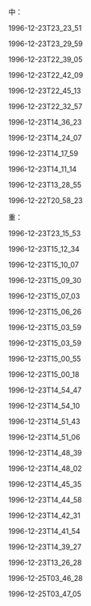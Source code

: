 

中：

1996-12-23T23_23_51

1996-12-23T23_29_59

1996-12-23T22_39_05

1996-12-23T22_42_09

1996-12-23T22_45_13

1996-12-23T22_32_57

1996-12-23T14_36_23

1996-12-23T14_24_07

1996-12-23T14_17_59

1996-12-23T14_11_14

1996-12-23T13_28_55

1996-12-22T20_58_23

重：

1996-12-23T23_15_53

1996-12-23T15_12_34

1996-12-23T15_10_07

1996-12-23T15_09_30

1996-12-23T15_07_03

1996-12-23T15_06_26

1996-12-23T15_03_59

1996-12-23T15_03_59

1996-12-23T15_00_55

1996-12-23T15_00_18

1996-12-23T14_54_47

1996-12-23T14_54_10

1996-12-23T14_51_43

1996-12-23T14_51_06

1996-12-23T14_48_39

1996-12-23T14_48_02

1996-12-23T14_45_35

1996-12-23T14_44_58

1996-12-23T14_42_31

1996-12-23T14_41_54

1996-12-23T14_39_27

1996-12-23T13_26_28

1996-12-25T03_46_28

1996-12-25T03_47_05